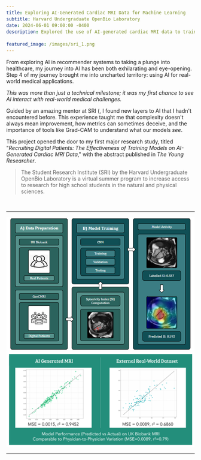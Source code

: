 ```yaml
---
title: Exploring AI-Generated Cardiac MRI Data for Machine Learning  
subtitle: Harvard Undergraduate OpenBio Laboratory  
date: 2024-06-01 09:00:00 -0400  
description: Explored the use of AI-generated cardiac MRI data to train machine learning models. Work addressed issues of data scarcity and patient privacy, evaluating whether models trained exclusively on synthetic data could still perform well on real-world datasets.
  
featured_image: /images/sri_1.png  
---
```


<p>From exploring AI in recommender systems to taking a plunge into healthcare, my journey into AI has been both exhilarating and eye-opening. Step 4 of my journey brought me into uncharted territory: using AI for real-world medical applications.</p>

<p><em>This was more than just a technical milestone; it was my first chance to see AI interact with real-world medical challenges.</em></p>

<p>Guided by an amazing mentor at SRI (, I found new layers to AI that I hadn't encountered before. This experience taught me that complexity doesn't always mean improvement, how metrics can sometimes deceive, and the importance of tools like Grad-CAM to understand what our models <em>see</em>.</p>

<p>This project opened the door to my first major research study, titled "<em>Recruiting Digital Patients: The Effectiveness of Training Models on AI-Generated Cardiac MRI Data</em>," with the abstract published in <em>The Young Researcher</em>.</p>

>The Student Research Institute (SRI) by the Harvard Undergraduate OpenBio Laboratory is a virtual summer program to increase access to research for high school students in the natural and physical sciences.

<br>

---

<div class="gallery" data-columns="1">
	<img src="/images/sri_1.png">
	<img src="/images/sri_2.png">
</div>

---



